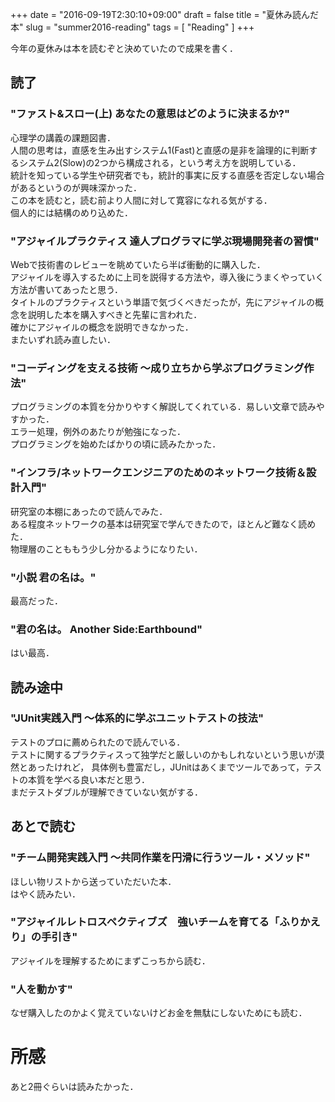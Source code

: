 +++
date = "2016-09-19T2:30:10+09:00"
draft = false
title = "夏休み読んだ本"
slug = "summer2016-reading"
tags = [ "Reading" ]
+++

今年の夏休みは本を読むぞと決めていたので成果を書く．

## 読了

### "ファスト&スロー(上) あなたの意思はどのように決まるか?"

心理学の講義の課題図書．  
人間の思考は，直感を生み出すシステム1(Fast)と直感の是非を論理的に判断するシステム2(Slow)の2つから構成される，という考え方を説明している．  
統計を知っている学生や研究者でも，統計的事実に反する直感を否定しない場合があるというのが興味深かった．  
この本を読むと，読む前より人間に対して寛容になれる気がする．  
個人的には結構のめり込めた．

### "アジャイルプラクティス 達人プログラマに学ぶ現場開発者の習慣"

Webで技術書のレビューを眺めていたら半ば衝動的に購入した．  
アジャイルを導入するために上司を説得する方法や，導入後にうまくやっていく方法が書いてあったと思う．  
タイトルのプラクティスという単語で気づくべきだったが，先にアジャイルの概念を説明した本を購入すべきと先輩に言われた．  
確かにアジャイルの概念を説明できなかった．  
またいずれ読み直したい．

### "コーディングを支える技術 〜成り立ちから学ぶプログラミング作法"

プログラミングの本質を分かりやすく解説してくれている．易しい文章で読みやすかった．  
エラー処理，例外のあたりが勉強になった．  
プログラミングを始めたばかりの頃に読みたかった．

### "インフラ/ネットワークエンジニアのためのネットワーク技術＆設計入門"

研究室の本棚にあったので読んでみた．  
ある程度ネットワークの基本は研究室で学んできたので，ほとんど難なく読めた．  
物理層のことももう少し分かるようになりたい．

### "小説 君の名は。"

最高だった．

### "君の名は。 Another Side:Earthbound"

はい最高．

## 読み途中

### "JUnit実践入門 〜体系的に学ぶユニットテストの技法"

テストのプロに薦められたので読んでいる．  
テストに関するプラクティスって独学だと厳しいのかもしれないという思いが漠然とあったけれど，
具体例も豊富だし，JUnitはあくまでツールであって，テストの本質を学べる良い本だと思う．  
まだテストダブルが理解できていない気がする．


## あとで読む

### "チーム開発実践入門 〜共同作業を円滑に行うツール・メソッド"

ほしい物リストから送っていただいた本．  
はやく読みたい．

### "アジャイルレトロスペクティブズ　強いチームを育てる「ふりかえり」の手引き"

アジャイルを理解するためにまずこっちから読む．

### "人を動かす"

なぜ購入したのかよく覚えていないけどお金を無駄にしないためにも読む．

# 所感
あと2冊ぐらいは読みたかった．
